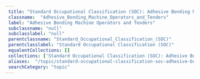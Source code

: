 ```yaml
--- 
 title: "Standard Occupational Classification (SOC): Adhesive Bonding Machine Operators and Tenders" 
 classname:  "Adhesive_Bonding_Machine_Operators_and_Tenders" 
 label: "Adhesive Bonding Machine Operators and Tenders" 
 subclassname: "null" 
 subclasslabel: "null" 
 parentclassname: "Standard_Occupational_Classification_(SOC)" 
 parentclasslabel: "Standard Occupational Classification (SOC)" 
 equalentCollections: [] 
 collections: ['Standard Occupational Classification (SOC): Adhesive Bonding Machine Operators and Tenders']
 aliases:  "/topic/standard-occupational-classification-soc-adhesive-bonding-machine-operators-and-tenders"  
 searchCategory: "topic" 
---
```


